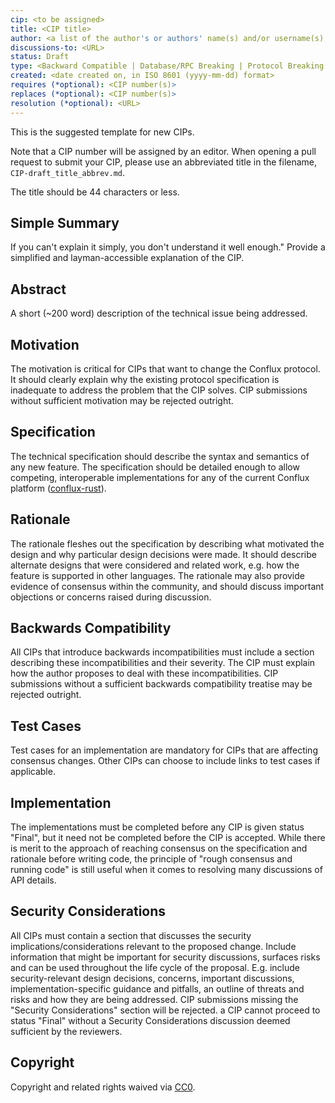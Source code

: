 ```yaml
---
cip: <to be assigned>
title: <CIP title>
author: <a list of the author's or authors' name(s) and/or username(s), or name(s) and email(s), e.g. (use with the parentheses or triangular brackets): FirstName LastName (@GitHubUsername), FirstName LastName <foo@bar.com>, FirstName (@GitHubUsername) and GitHubUsername (@GitHubUsername)>
discussions-to: <URL>
status: Draft
type: <Backward Compatible | Database/RPC Breaking | Protocol Breaking | Spec Breaking>
created: <date created on, in ISO 8601 (yyyy-mm-dd) format>
requires (*optional): <CIP number(s)>
replaces (*optional): <CIP number(s)>
resolution (*optional): <URL>
---
```


<!--You can leave these HTML comments in your merged CIP and delete the visible duplicate text guides, they will not appear and may be helpful to refer to if you edit it again. This is the suggested template for new CIPs. Note that a CIP number will be assigned by an editor. When opening a pull request to submit your CIP, please use an abbreviated title in the filename, `CIP-draft_title_abbrev.md`. The title should be 44 characters or less.-->
This is the suggested template for new CIPs.

Note that a CIP number will be assigned by an editor. When opening a pull request to submit your CIP, please use an abbreviated title in the filename, `CIP-draft_title_abbrev.md`.

The title should be 44 characters or less.

## Simple Summary
<!--"If you can't explain it simply, you don't understand it well enough." Provide a simplified and layman-accessible explanation of the CIP.-->
If you can't explain it simply, you don't understand it well enough." Provide a simplified and layman-accessible explanation of the CIP.

## Abstract
<!--A short (~200 word) description of the technical issue being addressed.-->
A short (~200 word) description of the technical issue being addressed.

## Motivation
<!--The motivation is critical for CIPs that want to change the Conflux protocol. It should clearly explain why the existing protocol specification is inadequate to address the problem that the CIP solves. CIP submissions without sufficient motivation may be rejected outright.-->
The motivation is critical for CIPs that want to change the Conflux protocol. It should clearly explain why the existing protocol specification is inadequate to address the problem that the CIP solves. CIP submissions without sufficient motivation may be rejected outright.

## Specification
<!--The technical specification should describe the syntax and semantics of any new feature. The specification should be detailed enough to allow competing, interoperable implementations for any of the current Conflux platforms ([conflux-rust](https://github.com/Conflux-Chain/conflux-rust)).-->
The technical specification should describe the syntax and semantics of any new feature. The specification should be detailed enough to allow competing, interoperable implementations for any of the current Conflux platform ([conflux-rust](https://github.com/Conflux-Chain/conflux-rust)).

## Rationale
<!--The rationale fleshes out the specification by describing what motivated the design and why particular design decisions were made. It should describe alternate designs that were considered and related work, e.g. how the feature is supported in other languages. The rationale may also provide evidence of consensus within the community, and should discuss important objections or concerns raised during discussion.-->
The rationale fleshes out the specification by describing what motivated the design and why particular design decisions were made. It should describe alternate designs that were considered and related work, e.g. how the feature is supported in other languages. The rationale may also provide evidence of consensus within the community, and should discuss important objections or concerns raised during discussion.

## Backwards Compatibility
<!--All CIPs that introduce backwards incompatibilities must include a section describing these incompatibilities and their severity. The CIP must explain how the author proposes to deal with these incompatibilities. CIP submissions without a sufficient backwards compatibility treatise may be rejected outright.-->
All CIPs that introduce backwards incompatibilities must include a section describing these incompatibilities and their severity. The CIP must explain how the author proposes to deal with these incompatibilities. CIP submissions without a sufficient backwards compatibility treatise may be rejected outright.

## Test Cases
<!--Test cases for an implementation are mandatory for CIPs that are affecting consensus changes. Other CIPs can choose to include links to test cases if applicable.-->
Test cases for an implementation are mandatory for CIPs that are affecting consensus changes. Other CIPs can choose to include links to test cases if applicable.

## Implementation
<!--The implementations must be completed before any CIP is given status "Final", but it need not be completed before the CIP is accepted. While there is merit to the approach of reaching consensus on the specification and rationale before writing code, the principle of "rough consensus and running code" is still useful when it comes to resolving many discussions of API details.-->
The implementations must be completed before any CIP is given status "Final", but it need not be completed before the CIP is accepted. While there is merit to the approach of reaching consensus on the specification and rationale before writing code, the principle of "rough consensus and running code" is still useful when it comes to resolving many discussions of API details.

## Security Considerations
<!--All CIPs must contain a section that discusses the security implications/considerations relevant to the proposed change. Include information that might be important for security discussions, surfaces risks and can be used throughout the life cycle of the proposal. E.g. include security-relevant design decisions, concerns, important discussions, implementation-specific guidance and pitfalls, an outline of threats and risks and how they are being addressed. CIP submissions missing the "Security Considerations" section will be rejected. a CIP cannot proceed to status "Final" without a Security Considerations discussion deemed sufficient by the reviewers.-->
All CIPs must contain a section that discusses the security implications/considerations relevant to the proposed change. Include information that might be important for security discussions, surfaces risks and can be used throughout the life cycle of the proposal. E.g. include security-relevant design decisions, concerns, important discussions, implementation-specific guidance and pitfalls, an outline of threats and risks and how they are being addressed. CIP submissions missing the "Security Considerations" section will be rejected. a CIP cannot proceed to status "Final" without a Security Considerations discussion deemed sufficient by the reviewers.

## Copyright
Copyright and related rights waived via [CC0](https://creativecommons.org/publicdomain/zero/1.0/).
